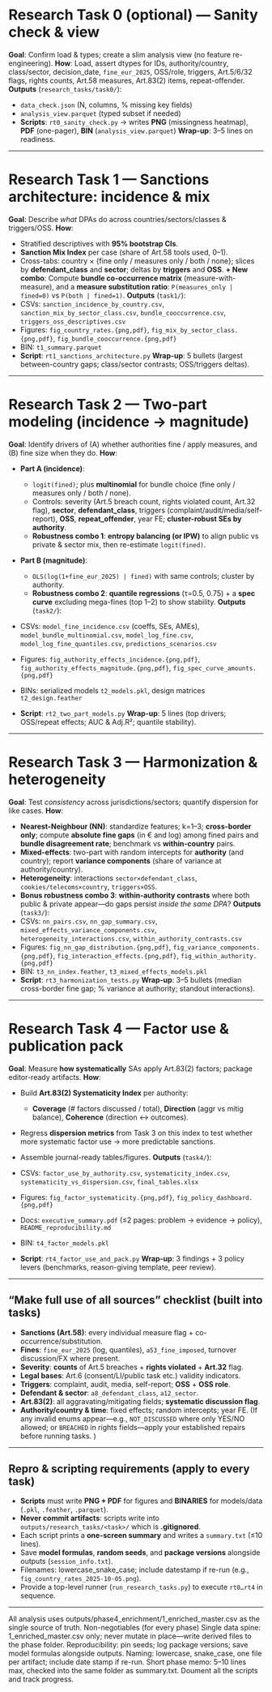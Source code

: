 # Research Task 0 (optional) — Sanity check & view

**Goal**: Confirm load & types; create a slim analysis view (no feature re-engineering).
**How**: Load, assert dtypes for IDs, authority/country, class/sector, decision_date, `fine_eur_2025`, OSS/role, triggers, Art.5/6/32 flags, rights counts, Art.58 measures, Art.83(2) items, repeat-offender.
**Outputs** (`research_tasks/task0/`):

* `data_check.json` (N, columns, % missing key fields)
* `analysis_view.parquet` (typed subset if needed)
* **Scripts**: `rt0_sanity_check.py` → writes **PNG** (missingness heatmap), **PDF** (one-pager), **BIN** (`analysis_view.parquet`)
  **Wrap-up**: 3–5 lines on readiness.

---

# Research Task 1 — Sanctions architecture: incidence & mix

**Goal**: Describe *what* DPAs do across countries/sectors/classes & triggers/OSS.
**How**:

* Stratified descriptives with **95% bootstrap CIs**.
* **Sanction Mix Index** per case (share of Art.58 tools used, 0–1).
* Cross-tabs: country × {fine only / measures only / both / none}; slices by **defendant_class** and **sector**; deltas by **triggers** and **OSS**.
  **+ New combo**: Compute **bundle co-occurrence matrix** (measure-with-measure), and a **measure substitution ratio**: `P(measures_only | fined=0)` vs `P(both | fined=1)`.
  **Outputs** (`task1/`):
* CSVs: `sanction_incidence_by_country.csv`, `sanction_mix_by_sector_class.csv`, `bundle_cooccurrence.csv`, `triggers_oss_descriptives.csv`
* Figures: `fig_country_rates.{png,pdf}`, `fig_mix_by_sector_class.{png,pdf}`, `fig_bundle_cooccurrence.{png,pdf}`
* BIN: `t1_summary.parquet`
* **Script**: `rt1_sanctions_architecture.py`
  **Wrap-up**: 5 bullets (largest between-country gaps; class/sector contrasts; OSS/triggers deltas).

---

# Research Task 2 — Two-part modeling (incidence → magnitude)

**Goal**: Identify drivers of (A) whether authorities fine / apply measures, and (B) fine size when they do.
**How**:

* **Part A (incidence)**:

  * `logit(fined)`; plus **multinomial** for bundle choice (fine only / measures only / both / none).
  * Controls: severity (Art.5 breach count, rights violated count, Art.32 flag), **sector**, **defendant_class**, triggers (complaint/audit/media/self-report), **OSS**, **repeat_offender**, year FE; **cluster-robust SEs by authority**.
  * **Robustness combo 1**: **entropy balancing (or IPW)** to align public vs private & sector mix, then re-estimate `logit(fined)`.
* **Part B (magnitude)**:

  * `OLS(log(1+fine_eur_2025) | fined)` with same controls; cluster by authority.
  * **Robustness combo 2**: **quantile regressions** (τ=0.5, 0.75) + a **spec curve** excluding mega-fines (top 1–2) to show stability.
    **Outputs** (`task2/`):
* CSVs: `model_fine_incidence.csv` (coeffs, SEs, AMEs), `model_bundle_multinomial.csv`, `model_log_fine.csv`, `model_log_fine_quantiles.csv`, `predictions_scenarios.csv`
* Figures: `fig_authority_effects_incidence.{png,pdf}`, `fig_authority_effects_magnitude.{png,pdf}`, `fig_spec_curve_amounts.{png,pdf}`
* BINs: serialized models `t2_models.pkl`, design matrices `t2_design.feather`
* **Script**: `rt2_two_part_models.py`
  **Wrap-up**: 5 lines (top drivers; OSS/repeat effects; AUC & Adj.R²; quantile stability).

---

# Research Task 3 — Harmonization & heterogeneity

**Goal**: Test *consistency* across jurisdictions/sectors; quantify dispersion for like cases.
**How**:

* **Nearest-Neighbour (NN)**: standardize features; k=1–3; **cross-border only**; compute **absolute fine gaps** (in € and log) among fined pairs and **bundle disagreement rate**; benchmark vs **within-country** pairs.
* **Mixed-effects**: two-part with random intercepts for **authority** (and country); report **variance components** (share of variance at authority/country).
* **Heterogeneity**: interactions `sector×defendant_class`, `cookies/telecoms×country`, `triggers×OSS`.
* **Bonus robustness combo 3**: **within-authority contrasts** where both public & private appear—do gaps persist *inside the same DPA*?
  **Outputs** (`task3/`):
* CSVs: `nn_pairs.csv`, `nn_gap_summary.csv`, `mixed_effects_variance_components.csv`, `heterogeneity_interactions.csv`, `within_authority_contrasts.csv`
* Figures: `fig_nn_gap_distribution.{png,pdf}`, `fig_variance_components.{png,pdf}`, `fig_interaction_effects.{png,pdf}`, `fig_within_authority.{png,pdf}`
* BIN: `t3_nn_index.feather`, `t3_mixed_effects_models.pkl`
* **Script**: `rt3_harmonization_tests.py`
  **Wrap-up**: 3–5 bullets (median cross-border fine gap; % variance at authority; standout interactions).

---

# Research Task 4 — Factor use & publication pack

**Goal**: Measure **how systematically** SAs apply Art.83(2) factors; package editor-ready artifacts.
**How**:

* Build **Art.83(2) Systematicity Index** per authority:

  * **Coverage** (# factors discussed / total), **Direction** (aggr vs mitig balance), **Coherence** (direction ↔ outcomes).
* Regress **dispersion metrics** from Task 3 on this index to test whether more systematic factor use → more predictable sanctions.
* Assemble journal-ready tables/figures.
  **Outputs** (`task4/`):
* CSVs: `factor_use_by_authority.csv`, `systematicity_index.csv`, `systematicity_vs_dispersion.csv`, `final_tables.xlsx`
* Figures: `fig_factor_systematicity.{png,pdf}`, `fig_policy_dashboard.{png,pdf}`
* Docs: `executive_summary.pdf` (≤2 pages: problem → evidence → policy), `README_reproducibility.md`
* BIN: `t4_factor_models.pkl`
* **Script**: `rt4_factor_use_and_pack.py`
  **Wrap-up**: 3 findings + 3 policy levers (benchmarks, reason-giving template, peer review).

---

## “Make full use of all sources” checklist (built into tasks)

* **Sanctions (Art.58)**: every individual measure flag + co-occurrence/substitution.
* **Fines**: `fine_eur_2025` (log, quantiles), `a53_fine_imposed`, turnover discussion/FX where present.
* **Severity**: **counts** of Art.5 breaches + **rights violated** + **Art.32** flag.
* **Legal bases**: Art.6 (consent/LI/public task etc.) validity indicators.
* **Triggers**: complaint, audit, media, self-report; **OSS** + **OSS role**.
* **Defendant & sector**: `a8_defendant_class`, `a12_sector`.
* **Art.83(2)**: all aggravating/mitigating fields; **systematic discussion flag**.
* **Authority/country & time**: fixed effects; random intercepts; year FE.
  (If any invalid enums appear—e.g., `NOT_DISCUSSED` where only YES/NO allowed; or `BREACHED` in rights fields—apply your established repairs before running tasks. )

---

## Repro & scripting requirements (apply to **every** task)

* **Scripts** must write **PNG + PDF** for figures and **BINARIES** for models/data (`.pkl`, `.feather`, `.parquet`).
* **Never commit artifacts**: scripts write into `outputs/research_tasks/<task>/` which is **.gitignored**.
* Each script prints a **one-screen summary** and writes a `summary.txt` (≤10 lines).
* Save **model formulas**, **random seeds**, and **package versions** alongside outputs (`session_info.txt`).
* Filenames: lowercase_snake_case; include datestamp if re-run (e.g., `fig_country_rates_2025-10-05.png`).
* Provide a top-level runner (`run_research_tasks.py`) to execute `rt0…rt4` in sequence.

---
 All analysis uses outputs/phase4_enrichment/1_enriched_master.csv as the single source of truth.
 Non-negotiables (for every phase)
Single data spine: 1_enriched_master.csv only; never mutate in place—write derived files to the phase folder.
Reproducibility: pin seeds; log package versions; save model formulas alongside outputs.
Naming: lowercase, snake_case, one file per artifact; include date stamp if re-run.
Short phase memo: 5–10 lines max, checked into the same folder as summary.txt.
Doument all the scripts and track progress.